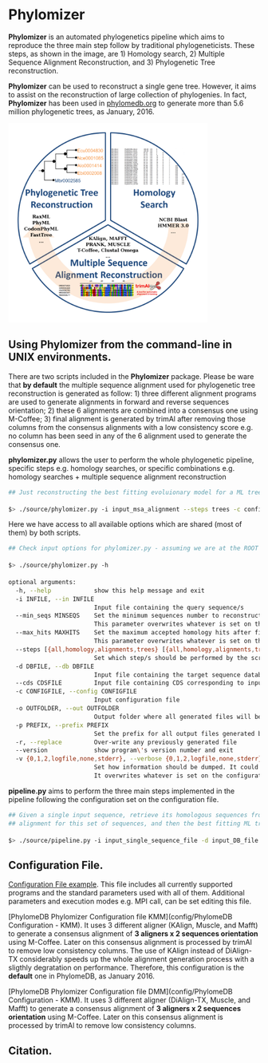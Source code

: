 # Phylomizer

**Phylomizer** is an automated phylogenetics pipeline which aims to reproduce the three main step follow by traditional phylogeneticists. These steps, as shown in the image, are 1) Homology search, 2) Multiple Sequence Alignment Reconstruction, and 3) Phylogenetic Tree reconstruction.

**Phylomizer** can be used to reconstruct a single gene tree. However, it aims to assist on the reconstruction of large collection of phylogenies. In fact, **Phylomizer** has been used in [phylomedb.org](http://phylomedb.org) to generate more than 5.6 million phylogenetic trees, as January, 2016.

<img src="https://github.com/Gabaldonlab/phylomizer/blob/master/docs/pipeline.2016.png" width="400">

## Using **Phylomizer** from the command-line in UNIX environments.

There are two scripts included in the **Phylomizer** package. Please be ware that **by default** the multiple sequence alignment used for phylogenetic tree reconstruction is generated as follow: 1) three different alignment programs are used to generate alignments in forward and reverse sequences orientation; 2) these 6 alignments are combined into a consensus one using M-Coffee; 3) final alignment is generated by trimAl after removing those columns from the consensus alignments with a low consistency score e.g. no column has been seed in any of the 6 alignment used to generate the consensus one.

**phylomizer.py** allows the user to perform the whole phylogenetic pipeline, specific steps e.g. homology searches, or specific combinations e.g. homology searches + multiple sequence alignment reconstruction 

```bash
## Just reconstructing the best fitting evoluionary model for a ML tree.

$> ./source/phylomizer.py -i input_msa_alignment --steps trees -c config_file -o output_folder
```

Here we have access to all available options which are shared (most of them) by both scripts.
```bash
## Check input options for phylomizer.py - assuming we are at the ROOT directory of the package

$> ./source/phylomizer.py -h

optional arguments:
  -h, --help            show this help message and exit
  -i INFILE, --in INFILE
                        Input file containing the query sequence/s
  --min_seqs MINSEQS    Set the minimum sequences number to reconstruct an alignment/tree.
                        This parameter overwrites whatever is set on the config file.
  --max_hits MAXHITS    Set the maximum accepted homology hits after filtering for e-value/coverage.
                        This parameter overwrites whatever is set on the config file.
  --steps [{all,homology,alignments,trees} [{all,homology,alignments,trees} ...]]
                        Set which step/s should be performed by the script
  -d DBFILE, --db DBFILE
                        Input file containing the target sequence database
  --cds CDSFILE         Input file containing CDS corresponding to input protein seqs
  -c CONFIGFILE, --config CONFIGFILE
                        Input configuration file
  -o OUTFOLDER, --out OUTFOLDER
                        Output folder where all generated files will be dumped
  -p PREFIX, --prefix PREFIX
                        Set the prefix for all output files generated by the pipeline
  -r, --replace         Over-write any previously generated file
  --version             show program\'s version number and exit
  -v {0,1,2,logfile,none,stderr}, --verbose {0,1,2,logfile,none,stderr}
                        Set how information should be dumped. It could be used levels or tags
                        It overwrites whatever is set on the configuration file.
```

**pipeline.py** aims to perform the three main steps implemented in the pipeline following the configuration set on the configuration file.

```bash
## Given a single input sequence, retrieve its homologous sequences from a predefined DB using e.g. BLAST, reconstruct the
## alignment for this set of sequences, and then the best fitting ML tree.

$> ./source/pipeline.py -i input_single_sequence_file -d input_DB_file -c config_file -o output_folder
```

## Configuration File.

[Configuration File example](config/config.pipeline). This file includes all currently supported programs and the standard parameters used with all of them. Additional parameters and execution modes e.g. MPI call, can be set editing this file. 

[PhylomeDB Phylomizer Configuration file KMM](config/PhylomeDB Configuration - KMM). It uses 3 different aligner (KAlign, Muscle, and Mafft) to generate a consensus alignment of **3 aligners x 2 sequences orientation** using M-Coffee. Later on this consensus alignment is processed by trimAl to remove low consistency columns. The use of KAlign instead of DiAlign-TX considerably speeds up the whole alignment generation process with a sligthly degratation on performance. Therefore, this configuration is the **default** one in PhylomeDB, as January 2016.

[PhylomeDB Phylomizer Configuration file DMM](config/PhylomeDB Configuration - KMM). It uses 3 different aligner (DiAlign-TX, Muscle, and Mafft) to generate a consensus alignment of **3 aligners x 2 sequences orientation** using M-Coffee. Later on this consensus alignment is processed by trimAl to remove low consistency columns. 

## Citation.






